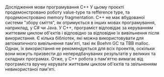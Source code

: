 Дослідження мови програмування С++
У цьому проєкті продемонстровано роботу value-type та refference type, та продемонстровано memory fragmentation. 
C++ не має вбудованої системи "збору сміття", як отримується в інших мовах програмування,  наприклад, у C# чи Java. У C++, програміст відповідає за керуванням життєвим циклом об'єктів і відповідно за відповідне їх вивільнення після використання.
Є кілька бібліотек, які можна використовувати для автоматичного вивільнення пам'яті, такі як Boehm GC та TBB malloc. 
Однак, їх використання не рекомендується для всіх проектів, оскільки вони можуть призвести  до непередбачуваних результатів у великих та складних програмах. Отже, у C++ робота з пам'яттю вимагає від програміста вручну керувати життєвим циклом об'єктів та звільненням невикористаної пам'яті.
